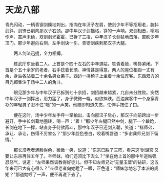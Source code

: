 # 天龙八部

青光闪动，一柄青钢剑倏地刺出，指向在年汉子左肩，使剑少年不等招用老，腕抖剑斜，剑锋已削向那汉子右颈。那中年汉子剑挡格，铮的一声响，双剑相击，嗡嗡作声，震声未绝，双剑剑光霍霍，已拆了三招，中年汉子长剑猛地击落，直砍少年顶门。那少年避向右侧，左手剑诀一引，青钢剑疾刺那汉子大腿。

　　两人剑法迅捷，全力相搏。

　　练武厅东坐着二人。上首是个四十左右的中年道姑，铁青着脸，嘴唇紧闭。下首是个五十余岁的老者，右手捻着长须，神情甚是得意。两人的座位相距一丈有余，身后各站着二十余名男女弟子。西边一排椅子上坐着十余位宾客。东西双方的目光都集注于场中二人的角斗。

　　眼见那少年与中年汉子已拆到七十余招，剑招越来越紧，兀自未分胜败。突然中年汉子一剑挥出，用力猛了，身子微微一幌，似欲摔跌。西边宾客中一个身穿青衫的年轻男子忍不住“嗤”的一声笑。他随即知道失态，忙伸手按住了口。

　　便在这时，场中少年左手呼一掌拍出，击向那汉子后心，那汉子向前跨出一步避开，手中长剑蓦地圈转，喝一声：“着！”那少年左腿已然中剑，腿下一个踉跄，长剑在地下一撑，站直身子待欲再斗，那中年汉子已还剑入鞘，笑道：“褚师弟，承让、承让，伤得不厉害么？”那少年脸色苍白，咬着嘴唇道：“多谢龚师兄剑下留情。”

　　那长须老者满脸得色，微微一笑，说道：“东宗已胜了三阵，看来这‘剑湖宫’又要让东宗再住五年了。辛师妹，咱们还须比下去么？”坐在他上首的那中年道姑强忍怒气，说道：“左师果然调教得好徒儿。但不知左师兄对‘无量玉壁’的钻研，这五年来可已大有心得么？”长须老者向她瞪了一眼，正色道：“师妹怎地忘了本派的规矩？”那道姑哼了一声，便不再说下去了。
